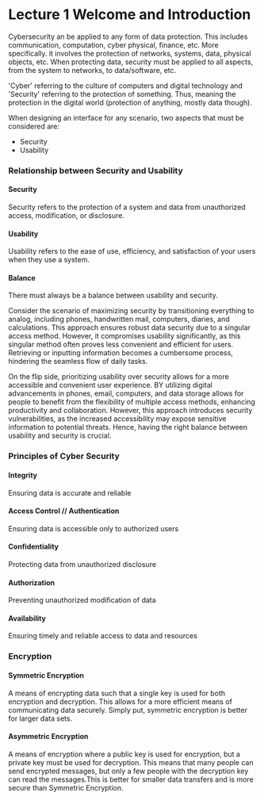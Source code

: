 # Lecture 1 Welcome and Introduction

Cybersecurity an be applied to any form of data protection. This includes communication, computation, cyber physical, finance, etc. More specifically. it involves the protection of networks, systems, data, physical objects, etc. When protecting data, security must be applied to all aspects, from the system to networks, to data/software, etc.

'Cyber' referring to the culture of computers and digital technology and 'Security' referring to the protection of something. Thus, meaning the protection in the digital world (protection of anything, mostly data though). 

When designing an interface for any scenario, two aspects that must be considered are:
- Security
- Usability

### Relationship between Security and Usability

#### Security
Security refers to the protection of a system and data from unauthorized access, modification, or disclosure.

#### Usability
Usability refers to the ease of use, efficiency, and satisfaction of your users when they use a system.

#### Balance
There must always be a balance between usability and security.

Consider the scenario of maximizing security by transitioning everything to analog, including phones, handwritten mail, computers, diaries, and calculations. This approach ensures robust data security due to a singular access method. However, it compromises usability significantly, as this singular method often proves less convenient and efficient for users. Retrieving or inputting information becomes a cumbersome process, hindering the seamless flow of daily tasks.

On the flip side, prioritizing usability over security allows for a more accessible and convenient user experience. BY utilizing digital advancements in phones, email, computers, and data storage allows for people to benefit from the flexibility of multiple access methods, enhancing productivity and collaboration. However, this approach introduces security vulnerabilities, as the increased accessibility may expose sensitive information to potential threats.
Hence, having the right balance between usability and security is crucial.

### Principles of Cyber Security

#### Integrity
Ensuring data is accurate and reliable

#### Access Control // Authentication
Ensuring data is accessible only to authorized users

#### Confidentiality
Protecting data from unauthorized disclosure

#### Authorization
Preventing unauthorized modification of data

#### Availability
Ensuring timely and reliable access to data and resources

### Encryption

#### Symmetric Encryption
A means of encrypting data such that a single key is used for both encryption and decryption. This allows for a more efficient means of communicating data securely. Simply put, symmetric encryption is better for larger data sets.

#### Asymmetric Encryption
A means of encryption where a public key is used for encryption, but a private key must be used for decryption. This means that many people can send encrypted messages, but only a few people with the decryption key can read the messages.This is better for smaller data transfers and is more secure than Symmetric Encryption.
